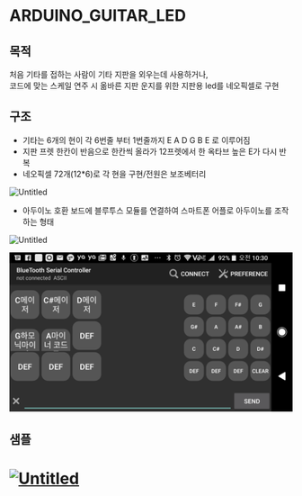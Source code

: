 
# ARDUINO_GUITAR_LED

## 목적
처음 기타를 접하는 사람이 기타 지판을 외우는데 사용하거나,   
코드에 맞는 스케일 연주 시 옮바른 지판 운지를 위한 지판용 led를 네오픽셀로 구현

## 구조
- 기타는 6개의 현이 각 6번줄 부터 1번줄까지 E A D G B E 로 이루어짐  
- 지판 프렛 한칸이 반음으로 한칸씩 올라가 12프렛에서 한 옥타브 높은 E가 다시 반복  
- 네오픽셀 72개(12*6)로 각 현을 구현/전원은 보조베터리  

![Untitled](img/img1.JPG)

- 아두이노 호환 보드에 블루투스 모듈를 연결하여 스마트폰 어플로 아두이노를 조작하는 형태  

![Untitled](img/img2.JPG)

![Untitled](img/img.PNG)

## 샘플
[![Untitled](https://img.youtube.com/vi/J0XsHEH9n20/0.jpg)](https://youtu.be/J0XsHEH9n20)
=======

